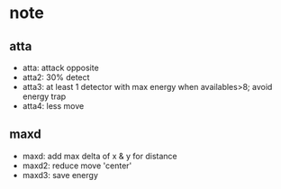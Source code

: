 # note

## atta

* atta: attack opposite
* atta2: 30% detect
* atta3: at least 1 detector with max energy when availables>8; avoid energy trap
* atta4: less move

## maxd

* maxd: add max delta of x & y for distance
* maxd2: reduce move 'center'
* maxd3: save energy
